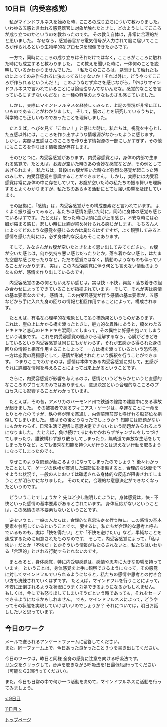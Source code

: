 ## 10日目（内受容感覚）


　私がマインドフルネスを始めた時，こころの成り立ちについて教わりました。
いわゆる五感と言われる感覚器官に対象が触れたときに，どのようにしてこころが成り立つのかというのを教わったのです。
その教え自体は，非常に合理的だと思いました。
なぜなら，感覚器官から電気信号が入力されて脳に届いてこころが作られるという生物学的なプロセスを想像できたからです。


　一方で，同時にこころの成り立ちはそれだけではなく，こころがこころに触れた時にも成立すると教わりました。
この教えを聞いた時に，一体何のことを説明しているかわかりませんでした。
「私たちのこころは，見聞きして触れたものによってのみ作られるに決まってるじゃないか！それ以外に，どうやってこころが作られるというんだ！」
このようなむず痒さを感じながら，「やはりマインドフルネスで言われていることには論理性なんてないんだな。感覚的なことを言っているにすぎないんだな」と一種の軽蔑のようなものさえ感じていました。


　しかし，実際にマインドフルネスを経験してみると，上記の表現が非常に正しいものであることがわかりました。
そして，脳のことを研究しているうちに，科学的にも正しいものであったことを理解しました。


　たとえば，へびを見て「こわい！」と感じた時に，私たちは，視覚を中心とした五感以外には，こころを作り出すような情報源がなかったように感じます。
しかし，実際は五感はこのこころを作り出す情報源の一部にしかすぎず，その他にもこころを作り出す情報源が存在します。


　そのひとつに，内受容感覚があります。
内受容感覚とは，身体の内部で生まれる感覚で，たとえば，お腹が空いた時のあの奇妙な感覚などが，その例としてあげられます。
私たちは，普段はお腹が空いた時など強烈な感覚が起こった時のみしか，内受容感覚を意識することができません。
しかし，実際には内受容感覚は常に身体の中に存在していて，お腹が空いた時の私たちの振る舞いを理解するとよくわかりますが，私たちのあらゆる活動にとても強い影響を及ぼしています。


　その証拠に，「感情」は，内受容感覚がその構成要素だと言われています。
よくよく振り返ってみると，私たちは感情を感じた時に，同時に身体の感覚も感じているはずです。
たとえば，怒った時には頭に血が上る感じ，不安な時には心臓が縮まる感じ，悲しい時には胸が締め付けられる感じがします。
もちろん人によってどのような感覚を感じるのかは異なるはずですが，よく観察してみると感情を感じた時には，必ず身体的な反応もそこにあります。


　そして，みなさんがお腹が空いたときをよく思い出してみてください。
お腹が空いた感じは，何か気持ち悪い感じだったりとか，落ち着かない感じ，はたまた空虚な感じだったりなど，ただの感覚ではなく，情動のようなものも伴っていることがわかります。
実は，この内受容感覚に伴う何とも言えない情動のようなものが，感情を作り出しているのです。


　内受容感覚のあの何ともいえない感じは，実は快・不快，興奮・落ち着きの組み合わせによってできていることが指摘されています。
そして，それが実は感情の基本要素なのです。
感情は，この内受容感覚が伴う感情の基本要素が，五感などから手に入れた身の回りの情報と相互作用することによって，構成されます。


　たとえば，有名な心理学的な現象として吊り橋効果というものがあります。
これは，崖の上にかかる橋を渡ったときに，魅力的な異性にあうと，橋をわたるドキドキと恋心のドキドキを混同してしまって，その異性に好感を抱いてしまうという現象です。
これを内受容感覚の観点から理解するなら，心臓がどきどきしているという内受容感覚は同じにもかかわらず，それが五感から得られた身の回りの情報と相互作用することによって，一方は橋を渡っているという恐怖感，一方は恋愛の高揚感として，感情が形成されたという解釈を行うことができます。
つまりここでわかるのは，感情は本体である内受容感覚に対して，五感がそれに詳細な情報を与えることによって出来上がるということです。


　さらに，内受容感覚が影響を与えるのは，感情というどちらかというと直感的なこころのプロセスのみではありません。
意思決定という合理的なこころのプロセスにも影響することがわかっています。


　たとえば，その昔，アメリカのバーモンド州で鉄道の線路の建設中にある事故が起きました。
その被害者であるフィニアス・ゲージは，幸運なことに一命をとりとめたのですが，鉄の棒が頭を貫通し，内側前頭前野と呼ばれる脳部位を損傷してしまいました。
彼はその後どうなったでしょうか？
知能には問題がないにもかかわらず、日常生活で適切に意思決定できないという問題がみられるようになりました。
たとえば，負け続けてるにもかかわらずギャンブルをしつづけてしまったり，誰彼構わず怒り散らしてしまったり，無軌道で奔放な生活をしてしまったりなど，とても優秀な知能を持つ人が行うとは思えない行動を取るようになってしまったのです。


　なぜこのような問題が起こるようになってしまったのでしょう？
後々わかったこととして，ゲージの鉄棒が貫通した脳部位を損傷すると，合理的な決断を下すような状況で，一般の人においては確認される身体的な反応が阻害されてしまうことが明らかになりました。
そのために，合理的な意思決定ができなくなったというのです。


　どういうことでしょうか？
先ほど少し説明したように，身体感覚は，快・不快といった感情の基本要素があるとされています。
身体反応がないということは，この感情の基本要素もないということです。


　逆をいうと，一般の人たちは，合理的な意思決定を行う時に，この感情の基本要素を参照しているということです。
要するに，私たちが合理的な思考と呼んでいるものも，実は「快を得たい」とか「不快を避けたい」など，単純なことを達成するために用意されたものなのです。
そして，内受容感覚によって，「私は快い」だとか「不快だ」とかそういう情報がもたらされないと，私たちはいわゆる「合理的」とされる行動すらとれないのです。


　まとめると，身体感覚，特に内受容感覚は，感情や思考に大きな影響を持っています。
ということは，身体感覚を上手に観察できるようになって，その感覚に対してマインドフルでいられるようになると，私たちの感情や思考との付き合い方も洗練されていくはずです。
たとえば，マインドフルを行うことによって，不安に圧倒されるような状況にうまく対処できるようになるかもしれません。
もしくは，今にでも怒り出してしまいそうだという時であっても，それをセーブできるようになるかもしれません。
でも，マインドフルネスによって，どうやってその状態を実現していけばいいのでしょうか？
それについては，明日お話ししたいと思っています。


## 今日のワーク

メールで送られるアンケートファームに回答してください。  
また，同一フォーム上で，今日あった良かったこと３つを書き出してください。  

今日のワークは，昨日と同様  全身の感覚に注意を向ける呼吸法です。   
[リンク](https://drive.google.com/file/d/1SFP04WiyVmNZsvAPtI5fivXyWSsT6aVa/view?usp=sharing)をクリックして，音声を聴きながら呼吸法を1日最低1回行ってください（可能なら2回行ってください）。  

また，今日も日常の中で何か一つ活動を決めて，マインドフルネスに活動を行ってみましょう。  


[< 9日目](https://hogishima.github.io/mfcbt/program/day9)

[11日目 >](https://hogishima.github.io/mfcbt/program/day11)

[トップページ](https://hogishima.github.io/mfcbt/)

